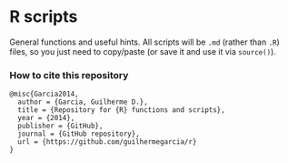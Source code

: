 R scripts
====

General functions and useful hints. All scripts will be ```.md``` (rather than ```.R```) files, so you just need to copy/paste (or save it and use it via ```source()```). 



### How to cite this repository

```{latex}
@misc{Garcia2014,
  author = {Garcia, Guilherme D.},
  title = {Repository for {R} functions and scripts},
  year = {2014},
  publisher = {GitHub},
  journal = {GitHub repository},
  url = {https://github.com/guilhermegarcia/r}
}
```
